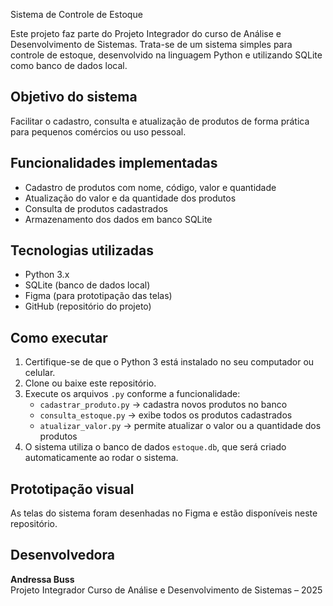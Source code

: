Sistema de Controle de Estoque

Este projeto faz parte do Projeto Integrador do curso de Análise e Desenvolvimento de Sistemas. Trata-se de um sistema simples para controle de estoque, desenvolvido na linguagem Python e utilizando SQLite como banco de dados local.

## Objetivo do sistema
Facilitar o cadastro, consulta e atualização de produtos de forma prática para pequenos comércios ou uso pessoal.

## Funcionalidades implementadas
- Cadastro de produtos com nome, código, valor e quantidade
- Atualização do valor e da quantidade dos produtos
- Consulta de produtos cadastrados
- Armazenamento dos dados em banco SQLite

## Tecnologias utilizadas
- Python 3.x
- SQLite (banco de dados local)
- Figma (para prototipação das telas)
- GitHub (repositório do projeto)

## Como executar
1. Certifique-se de que o Python 3 está instalado no seu computador ou celular.
2. Clone ou baixe este repositório.
3. Execute os arquivos `.py` conforme a funcionalidade:
   - `cadastrar_produto.py` → cadastra novos produtos no banco
   - `consulta_estoque.py` → exibe todos os produtos cadastrados
   - `atualizar_valor.py` → permite atualizar o valor ou a quantidade dos produtos
4. O sistema utiliza o banco de dados `estoque.db`, que será criado automaticamente ao rodar o sistema.

## Prototipação visual
As telas do sistema foram desenhadas no Figma e estão disponíveis neste repositório.

## Desenvolvedora
**Andressa Buss**  
Projeto Integrador 
Curso de Análise e Desenvolvimento de Sistemas – 2025

